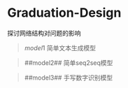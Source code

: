 # Graduation-Design
探讨网络结构对问题的影响
> $model1$ 简单文本生成模型

> ##model2## 简单seq2seq模型

> ##model3## 手写数字识别模型

